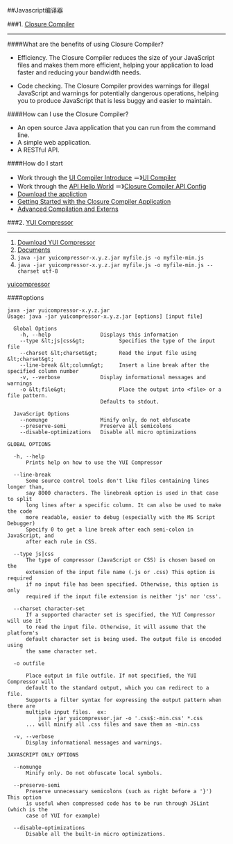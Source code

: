 ##Javascript编译器



###1. [Closure Compiler](https://developers.google.com/closure/compiler/?csw=1)

-----

####What are the benefits of using Closure Compiler?

- Efficiency. The Closure Compiler reduces the size of your JavaScript files and makes them more efficient, helping your application to load faster and reducing your bandwidth needs.

- Code checking. The Closure Compiler provides warnings for illegal JavaScript and warnings for potentially dangerous operations, helping you to produce JavaScript that is less buggy and easier to maintain.

####How can I use the Closure Compiler?


- An open source Java application that you can run from the command line.
- A simple web application.
- A RESTful API.
 
####How do I start

- Work through the [UI Compiler Introduce](https://developers.google.com/closure/compiler/docs/gettingstarted_ui) ＝》[UI Compiler](http://closure-compiler.appspot.com/home)
- Work through the [API Hello World](https://developers.google.com/closure/compiler/docs/gettingstarted_api) ＝》[Closure Compiler API Config](https://developers.google.com/closure/compiler/docs/api-tutorial1)
- [Download the appliction](https://dl.google.com/closure-compiler/compiler-latest.zip)
- [Getting Started with the Closure Compiler Application](https://developers.google.com/closure/compiler/docs/gettingstarted_app)
- [Advanced Compilation and Externs](https://developers.google.com/closure/compiler/docs/api-tutorial3)

###2. [YUI Compressor](https://github.com/yui)

----------

1. [Download YUI Compressor](https://github.com/yui/yuicompressor/blob/master/README.md)
2. [Documents](https://github.com/yui/yuicompressor/blob/master/README.md)
3. `java -jar yuicompressor-x.y.z.jar myfile.js -o myfile-min.js` 
4. `java -jar yuicompressor-x.y.z.jar myfile.js -o myfile-min.js --charset utf-8`

[yuicompressor](http://yui.github.io/yuicompressor/)


####options

	java -jar yuicompressor-x.y.z.jar
	Usage: java -jar yuicompressor-x.y.z.jar [options] [input file]
	
	  Global Options
	    -h, --help                Displays this information
	    --type &lt;js|css&gt;           Specifies the type of the input file
	    --charset &lt;charset&gt;       Read the input file using &lt;charset&gt;
	    --line-break &lt;column&gt;     Insert a line break after the specified column number
	    -v, --verbose             Display informational messages and warnings
	    -o &lt;file&gt;                 Place the output into <file> or a file pattern.
	                              Defaults to stdout.
	
	  JavaScript Options
	    --nomunge                 Minify only, do not obfuscate
	    --preserve-semi           Preserve all semicolons
	    --disable-optimizations   Disable all micro optimizations
	
	GLOBAL OPTIONS
	
	  -h, --help
	      Prints help on how to use the YUI Compressor
	
	  --line-break
	      Some source control tools don't like files containing lines longer than,
	      say 8000 characters. The linebreak option is used in that case to split
	      long lines after a specific column. It can also be used to make the code
	      more readable, easier to debug (especially with the MS Script Debugger)
	      Specify 0 to get a line break after each semi-colon in JavaScript, and
	      after each rule in CSS.
	
	  --type js|css
	      The type of compressor (JavaScript or CSS) is chosen based on the
	      extension of the input file name (.js or .css) This option is required
	      if no input file has been specified. Otherwise, this option is only
	      required if the input file extension is neither 'js' nor 'css'.
	
	  --charset character-set
	      If a supported character set is specified, the YUI Compressor will use it
	      to read the input file. Otherwise, it will assume that the platform's
	      default character set is being used. The output file is encoded using
	      the same character set.
	
	  -o outfile
	
	      Place output in file outfile. If not specified, the YUI Compressor will
	      default to the standard output, which you can redirect to a file.
	      Supports a filter syntax for expressing the output pattern when there are
	      multiple input files.  ex:
	          java -jar yuicompressor.jar -o '.css$:-min.css' *.css
	      ... will minify all .css files and save them as -min.css
	
	  -v, --verbose
	      Display informational messages and warnings.
	
	JAVASCRIPT ONLY OPTIONS
	
	  --nomunge
	      Minify only. Do not obfuscate local symbols.
	
	  --preserve-semi
	      Preserve unnecessary semicolons (such as right before a '}') This option
	      is useful when compressed code has to be run through JSLint (which is the
	      case of YUI for example)
	
	  --disable-optimizations
	      Disable all the built-in micro optimizations.
